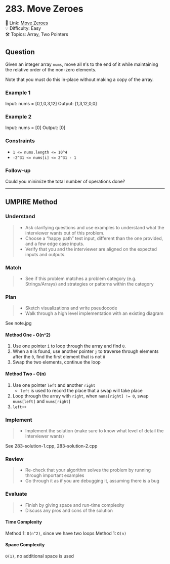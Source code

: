 # 283. Move Zeroes

🔗 Link: [Move Zeroes](https://leetcode.com/problems/move-zeroes/description/)<br>
💡 Difficulty: Easy<br>
🛠️ Topics: Array, Two Pointers<br>

## Question

Given an integer array `nums`, move all `0`'s to the end of it while maintaining the relative order of the non-zero elements.

Note that you must do this in-place without making a copy of the array.

### Example 1

Input: nums = [0,1,0,3,12]
Output: [1,3,12,0,0]

### Example 2

Input: nums = [0]
Output: [0]

### Constraints

* `1 <= nums.length <= 10^4`
* `-2^31 <= nums[i] <= 2^31 - 1`

### Follow-up

Could you minimize the total number of operations done?

---

## UMPIRE Method

### Understand

> - Ask clarifying questions and use examples to understand what the interviewer wants out of this problem.
> - Choose a “happy path” test input, different than the one provided, and a few edge case inputs. 
> - Verify that you and the interviewer are aligned on the expected inputs and outputs.

### Match
> - See if this problem matches a problem category (e.g. Strings/Arrays) and strategies or patterns within the category

### Plan
> - Sketch visualizations and write pseudocode
> - Walk through a high level implementation with an existing diagram

See note.jpg

#### Method One - O(n^2)
1. Use one pointer `i` to loop through the array and find `0`.
2. When a `0` is found, use another pointer `j` to traverse through elements after the `0`, find the first element that is not `0`
3. Swap the two elements, continue the loop

#### Method Two - O(n)

1. Use one pointer `left` and another `right`
    * `left` is used to record the place that a swap will take place
2. Loop through the array with `right`, when `nums[right] != 0`, swap `nums[left]` and `nums[right]`
3. `left++`


### Implement
> - Implement the solution (make sure to know what level of detail the interviewer wants)

See 283-solution-1.cpp, 283-solution-2.cpp

### Review
> - Re-check that your algorithm solves the problem by running through important examples
> - Go through it as if you are debugging it, assuming there is a bug

### Evaluate
> - Finish by giving space and run-time complexity
> - Discuss any pros and cons of the solution

#### Time Complexity

Method 1: `O(n^2)`, since we have two loops
Method 1: `O(n)`

#### Space Complexity

`O(1)`, no additional space is used